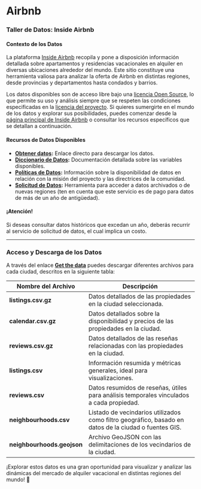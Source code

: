 # Airbnb





### Taller de Datos: Inside Airbnb

#### Contexto de los Datos 

La plataforma [Inside Airbnb](http://insideairbnb.com/) recopila y pone a disposición información detallada sobre apartamentos y residencias vacacionales en alquiler en diversas ubicaciones alrededor del mundo. Este sitio constituye una herramienta valiosa para analizar la oferta de Airbnb en distintas regiones, desde provincias y departamentos hasta condados y barrios.

Los datos disponibles son de acceso libre bajo una [licencia Open Source](https://www.redhat.com/es/topics/open-source/what-is-open-source), lo que permite su uso y análisis siempre que se respeten las condiciones especificadas en la [licencia del proyecto](http://insideairbnb.com/about.html). Si quieres sumergirte en el mundo de los datos y explorar sus posibilidades, puedes comenzar desde la [página principal de Inside Airbnb](http://insideairbnb.com/get-the-data.html) o consultar los recursos específicos que se detallan a continuación.

#### Recursos de Datos Disponibles

- **[Obtener datos](http://insideairbnb.com/get-the-data.html):** Enlace directo para descargar los datos.
- **[Diccionario de Datos](https://docs.google.com/spreadsheets/d/1iWCNJcSutYqpULSQHlNyGInUvHg2BoUGoNRIGa6Szc4/edit#gid=982310896):** Documentación detallada sobre las variables disponibles.
- **[Políticas de Datos](http://insideairbnb.com/data-policies.html):** Información sobre la disponibilidad de datos en relación con la misión del proyecto y las directrices de la comunidad.
- **[Solicitud de Datos](http://insideairbnb.com/data-requests.html):** Herramienta para acceder a datos archivados o de nuevas regiones (ten en cuenta que este servicio es de pago para datos de más de un año de antigüedad).

#### ¡Atención!
Si deseas consultar datos históricos que excedan un año, deberás recurrir al servicio de solicitud de datos, el cual implica un costo.

---

### Acceso y Descarga de los Datos

A través del enlace **[Get the data](http://insideairbnb.com/get-the-data.html)** puedes descargar diferentes archivos para cada ciudad, descritos en la siguiente tabla:

| **Nombre del Archivo**       | **Descripción**                                                                                      |  
|-------------------------------|------------------------------------------------------------------------------------------------------|  
| **listings.csv.gz**           | Datos detallados de las propiedades en la ciudad seleccionada.                                       |  
| **calendar.csv.gz**           | Datos detallados sobre la disponibilidad y precios de las propiedades en la ciudad.                 |  
| **reviews.csv.gz**            | Datos detallados de las reseñas relacionadas con las propiedades en la ciudad.                      |  
| **listings.csv**              | Información resumida y métricas generales, ideal para visualizaciones.                              |  
| **reviews.csv**               | Datos resumidos de reseñas, útiles para análisis temporales vinculados a cada propiedad.            |  
| **neighbourhoods.csv**        | Listado de vecindarios utilizados como filtro geográfico, basado en datos de la ciudad o fuentes GIS. |  
| **neighbourhoods.geojson**    | Archivo GeoJSON con las delimitaciones de los vecindarios de la ciudad.                             |  

¡Explorar estos datos es una gran oportunidad para visualizar y analizar las dinámicas del mercado de alquiler vacacional en distintas regiones del mundo! 🎯
